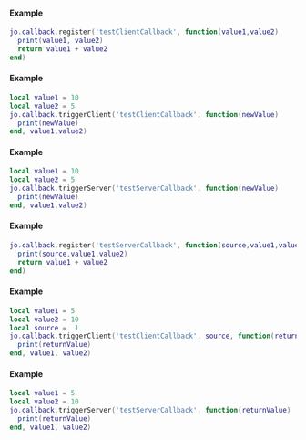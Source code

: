 <!-- #region g_client|jo.callback.register -->
#### Example
```lua
jo.callback.register('testClientCallback', function(value1,value2)
  print(value1, value2)
  return value1 + value2
end)
```
<!-- #endregion g_client|jo.callback.register -->


<!-- #region g_client|jo.callback.triggerClient -->
#### Example
```lua
local value1 = 10
local value2 = 5
jo.callback.triggerClient('testClientCallback', function(newValue)
  print(newValue)
end, value1,value2)
```
<!-- #endregion g_client|jo.callback.triggerClient -->


<!-- #region g_client|jo.callback.triggerServer -->
#### Example
```lua
local value1 = 10
local value2 = 5
jo.callback.triggerServer('testServerCallback', function(newValue)
  print(newValue)
end, value1,value2)
```
<!-- #endregion g_client|jo.callback.triggerServer -->


<!-- #region g_server|jo.callback.register -->
#### Example
```lua
jo.callback.register('testServerCallback', function(source,value1,value2)
  print(source,value1,value2)
  return value1 + value2
end)
```
<!-- #endregion g_server|jo.callback.register -->


<!-- #region g_server|jo.callback.triggerClient -->
#### Example
```lua
local value1 = 5
local value2 = 10
local source =  1
jo.callback.triggerClient('testClientCallback', source, function(returnValue)
  print(returnValue)
end, value1, value2)
```
<!-- #endregion g_server|jo.callback.triggerClient -->


<!-- #region g_server|jo.callback.triggerServer -->
#### Example
```lua
local value1 = 5
local value2 = 10
jo.callback.triggerServer('testServerCallback', function(returnValue)
  print(returnValue)
end, value1, value2)
```
<!-- #endregion g_server|jo.callback.triggerServer -->

